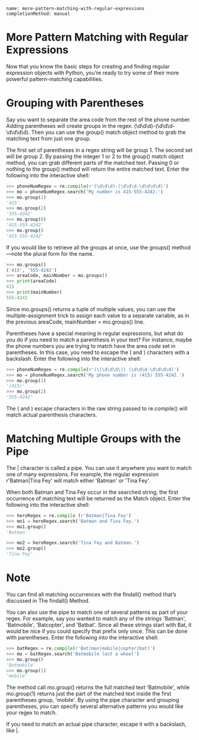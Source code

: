 ```ngMeta
name: more-pattern-matching-with-regular-expressions
completionMethod: manual
```
# More Pattern Matching with Regular Expressions
Now that you know the basic steps for creating and finding regular expression objects with Python, you’re ready to try some of their more powerful pattern-matching capabilities.

# Grouping with Parentheses
Say you want to separate the area code from the rest of the phone number. Adding parentheses will create groups in the regex: (\d\d\d)-(\d\d\d-\d\d\d\d). Then you can use the group() match object method to grab the matching text from just one group.

The first set of parentheses in a regex string will be group 1. The second set will be group 2. By passing the integer 1 or 2 to the group() match object method, you can grab different parts of the matched text. Passing 0 or nothing to the group() method will return the entire matched text. Enter the following into the interactive shell:

```python
>>> phoneNumRegex = re.compile(r'(\d\d\d)-(\d\d\d-\d\d\d\d)')
>>> mo = phoneNumRegex.search('My number is 415-555-4242.')
>>> mo.group(1)
'415'
>>> mo.group(2)
'555-4242'
>>> mo.group(0)
'415-555-4242'
>>> mo.group()
'415-555-4242'
```
If you would like to retrieve all the groups at once, use the groups() method—note the plural form for the name.

```python
>>> mo.groups()
('415', '555-4242')
>>> areaCode, mainNumber = mo.groups()
>>> print(areaCode)
415
>>> print(mainNumber)
555-4242
```
Since mo.groups() returns a tuple of multiple values, you can use the multiple-assignment trick to assign each value to a separate variable, as in the previous areaCode, mainNumber = mo.groups() line.

Parentheses have a special meaning in regular expressions, but what do you do if you need to match a parenthesis in your text? For instance, maybe the phone numbers you are trying to match have the area code set in parentheses. In this case, you need to escape the ( and ) characters with a backslash. Enter the following into the interactive shell:

```python
>>> phoneNumRegex = re.compile(r'(\(\d\d\d\)) (\d\d\d-\d\d\d\d)')
>>> mo = phoneNumRegex.search('My phone number is (415) 555-4242.')
>>> mo.group(1)
'(415)'
>>> mo.group(2)
'555-4242'
```
The \( and \) escape characters in the raw string passed to re.compile() will match actual parenthesis characters.

# Matching Multiple Groups with the Pipe
The | character is called a pipe. You can use it anywhere you want to match one of many expressions. For example, the regular expression r'Batman|Tina Fey' will match either 'Batman' or 'Tina Fey'.

When both Batman and Tina Fey occur in the searched string, the first occurrence of matching text will be returned as the Match object. Enter the following into the interactive shell:

```python
>>> heroRegex = re.compile (r'Batman|Tina Fey')
>>> mo1 = heroRegex.search('Batman and Tina Fey.')
>>> mo1.group()
'Batman'

>>> mo2 = heroRegex.search('Tina Fey and Batman.')
>>> mo2.group()
'Tina Fey'
```
# Note
You can find all matching occurrences with the findall() method that’s discussed in The findall() Method.

You can also use the pipe to match one of several patterns as part of your regex. For example, say you wanted to match any of the strings 'Batman', 'Batmobile', 'Batcopter', and 'Batbat'. Since all these strings start with Bat, it would be nice if you could specify that prefix only once. This can be done with parentheses. Enter the following into the interactive shell:

```python
>>> batRegex = re.compile(r'Bat(man|mobile|copter|bat)')
>>> mo = batRegex.search('Batmobile lost a wheel')
>>> mo.group()
'Batmobile'
>>> mo.group(1)
'mobile'
```
The method call mo.group() returns the full matched text 'Batmobile', while mo.group(1) returns just the part of the matched text inside the first parentheses group, 'mobile'. By using the pipe character and grouping parentheses, you can specify several alternative patterns you would like your regex to match.

If you need to match an actual pipe character, escape it with a backslash, like \|.